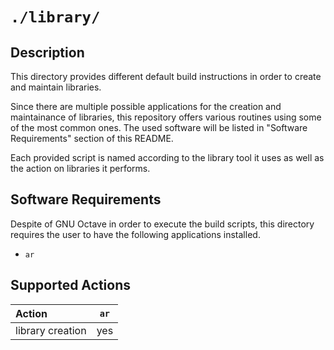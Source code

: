 <!------------------------------------------------------------------------------
--
-- Copyright (C) 2022 Kevin Matthes
--
-- This program is free software; you can redistribute it and/or modify
-- it under the terms of the GNU General Public License as published by
-- the Free Software Foundation; either version 2 of the License, or
-- (at your option) any later version.
--
-- This program is distributed in the hope that it will be useful,
-- but WITHOUT ANY WARRANTY; without even the implied warranty of
-- MERCHANTABILITY or FITNESS FOR A PARTICULAR PURPOSE.  See the
-- GNU General Public License for more details.
--
-- You should have received a copy of the GNU General Public License along
-- with this program; if not, write to the Free Software Foundation, Inc.,
-- 51 Franklin Street, Fifth Floor, Boston, MA 02110-1301 USA.
--
----
--
--  FILE
--      README.md
--
--  BRIEF
--      Important information regarding this project.
--
--  AUTHOR
--      Kevin Matthes
--
--  COPYRIGHT
--      (C) 2022 Kevin Matthes.
--      This file is licensed GPL 2 as of June 1991.
--
--  DATE
--      2022
--
--  NOTE
--      See `LICENSE' for full license.
--
------------------------------------------------------------------------------->

# `./library/`

## Description

This directory provides different default build instructions in order to create
and maintain libraries.

Since there are multiple possible applications for the creation and maintainance
of libraries, this repository offers various routines using some of the most
common ones.  The used software will be listed in "Software Requirements"
section of this README.

Each provided script is named according to the library tool it uses as well as
the action on libraries it performs.

## Software Requirements

Despite of GNU Octave in order to execute the build scripts, this directory
requires the user to have the following applications installed.

* `ar`

## Supported Actions

| Action            | `ar`  |
|:------------------|:-----:|
| library creation  | yes   |

<!----------------------------------------------------------------------------->
